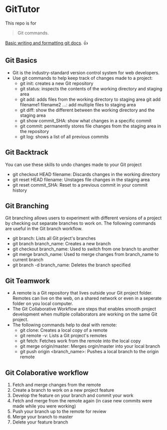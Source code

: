 # GitTutor
This repo is for 
> Git commands.

[Basic writing and formatting git docs](https://help.github.com/articles/basic-writing-and-formatting-syntax/). :+1:

## Git Basics
- Git is the industry-standard version control system for web developers.
- Use git commands to help keep track of changes made to a project:
  + git init: creates a new Git repository
  + git status: inspects the contents of the working directory and staging area
  + git add: adds files from the working directory to staging area
    git add filename1 filename2 ...: add multiple files to staging area
  + git diff: show the different between the working directory and the staging area
  + git show commit_SHA: show what changes in a specific commit
  + git commit: permanently stores file changes from the staging area in the repository
  + git log: shows a list of all previous commits
  
 ## Git Backtrack
 You can use these skills to undo changes made to your Git project
  + git checkout HEAD filename: Discards changes in the working directory
  + git reset HEAD filename: Unstages file changes in the staging area
  + git reset commit_SHA: Reset to a previous commit in your commit history

## Git Branching
Git branching allows users to experiment with different versions of a project by checking out separate branches to work on.
The following commands are useful in the Git branch workflow.
- git branch: Lists all Git prject's branches
- git branch branch_name: Creates a new branch
- git checkout branch_name: Used to switch from one branch to another
- git merge branch_name: Used to merge changes from branch_name to current branch
- git branch -d  branch_name: Deletes the branch specified

## Git Teamwork
- A remote is a Git repository that lives outside your Git project folder. Remotes can live on the web, on a shared network or even in a seperate folder on you local computer.
- The Git Collaborative Workflow are steps that enables smooth project development when multiple collaborators are working on the same Git project.
- The following commands help to deal with remote:
  + git clone: Creates a local copy of a remote
  + git remote -v: Lists a Git project's remotes
  + git fetch: Fetches work from the remote into the local copy
  + git merge origin/master: Merges orgin/master into your local branch
  + git push origin <branch_name>: Pushes a local branch to the origin remote

## Git Colaborative workflow
1. Fetch and merge changes from the remote
2. Create a branch to work on a new project feature
3. Develop the feature on your branch and commit your work
4. Fetch and merge from the remote again (in case new commits were made while you were working)
5. Push your branch up to the remote for review
6. Merge your branch to master
7. Delete your feature branch

